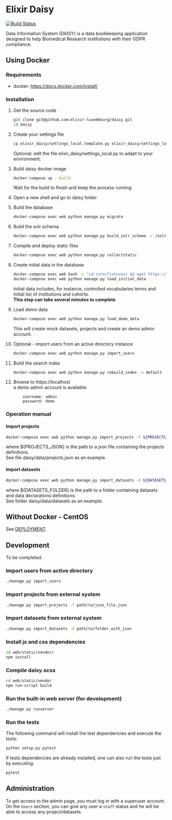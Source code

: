 # Elixir Daisy
[![Build Status](https://travis-ci.com/elixir-luxembourg/daisy.svg?branch=develop)](https://travis-ci.com/elixir-luxembourg/daisy)

Data Information System (DAISY) is a data bookkeeping application designed to help Biomedical Research  institutions with their GDPR compliance.

## Using Docker

### Requirements

* docker: https://docs.docker.com/install/

### Installation

1. Get the source code
    ```bash
    git clone git@github.com:elixir-luxembourg/daisy.git
    cd daisy
    ```
 1. Create your settings file
    ```bash
    cp elixir_daisy/settings_local.template.py elixir_daisy/settings_local.py
    ```
    Optional: edit the file elixir_daisy/settings_local.py to adapt to your environment.
1. Build daisy docker image  
    ```bash
    docker-compose up --build
    ```
    Wait for the build to finish and keep the process running
1. Open a new shell and go to daisy folder

1. Build the database
    ```bash
    docker-compose exec web python manage.py migrate
    ```
1. Build the solr schema

    ```bash
    docker-compose exec web python manage.py build_solr_schema -c /solr/daisy/conf -r daisy -u default
    ```

1. Compile and deploy static files
    ```bash
    docker-compose exec web python manage.py collectstatic
    ```
1. Create initial data in the database
    ```bash
    docker-compose exec web bash -c "cd core/fixtures/ && wget https://git-r3lab.uni.lu/pinar.alper/metadata-tools/raw/master/metadata_tools/resources/edda.json && wget https://git-r3lab.uni.lu/pinar.alper/metadata-tools/raw/master/metadata_tools/resources/hpo.json && wget https://git-r3lab.uni.lu/pinar.alper/metadata-tools/raw/master/metadata_tools/resources/hdo.json && wget https://git-r3lab.uni.lu/pinar.alper/metadata-tools/raw/master/metadata_tools/resources/hgnc.json"
    docker-compose exec web python manage.py load_initial_data
    ```
   Initial data includes, for instance, controlled vocabularies terms and initial list of institutions and cohorts.  
   **This step can take several minutes to complete**
    
1. Load demo data
    ```bash
    docker-compose exec web python manage.py load_demo_data
    ```
    This will create mock datasets, projects and create an demo admin account.

1. Optional - import users from an active directory instance

    ```bash
    docker-compose exec web python manage.py import_users
    ```
    
1.  Build the search index
    ```bash
    docker-compose exec web python manage.py rebuild_index -u default
    ```

1. Browse to https://localhost  
    a demo admin account is available:
    ```
        username: admin
        password: demo
    ```

### Operation manual


#### Import projects

```bash
docker-compose exec web python manage.py import_projects -f ${PROJECTS_JSON}
```
where ${PROJECTS_JSON} is the path to a json file containing the projects definitions.  
See file daisy/data/projects.json as an example.
 
#### Import datasets 

```bash
docker-compose exec web python manage.py import_datasets -d ${DATASETS_FOLDER}
```
where ${DATASETS_FOLDER} is the path to a folder containing datasets and data declarations definitions.  
See folder daisy/data/datasets as an example.

## Without Docker - CentOS


See [DEPLOYMENT](DEPLOYMENT.md).


## Development

To be completed.

### Import users from active directory
```bash
./manage.py import_users
```

### Import projects from external system
```bash
./manage.py import_projects -f path/to/json_file.json
```

### Import datasets from external system
```bash
./manage.py import_datasets -d path/to/folder_with_json
```

### Install js and css dependencies

```bash
cd web/static/vendor/
npm install
```

### Compile daisy.scss
```bash
cd web/static/vendor
npm run-script build
```

### Run the built-in web server (for development)

```bash
./manage.py runserver
```

### Run the tests

The following command will install the test dependencies and execute the tests:

```bash
python setup.py pytest
```

If tests dependencies are already installed, one can also run the tests just by executing:

```bash
pytest
```

## Administration

To get access to the admin page, you must log in with a superuser account.  
On the `Users` section, you can give any user a `staff` status and he will be able to access any project/datasets.


